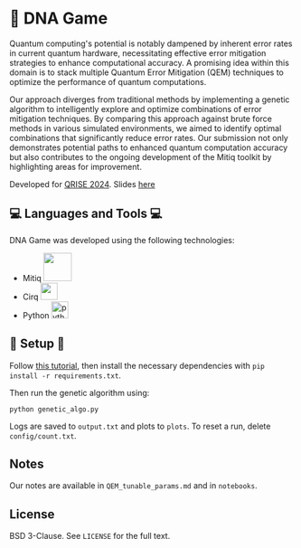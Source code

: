 # 🧬 DNA Game
Quantum computing's potential is notably dampened by inherent error rates in current quantum hardware, necessitating effective error mitigation strategies to enhance computational accuracy. A promising idea within this domain is to stack multiple Quantum Error Mitigation (QEM) techniques to optimize the performance of quantum computations. 

Our approach diverges from traditional methods by implementing a genetic algorithm to intelligently explore and optimize combinations of error mitigation techniques. By comparing this approach against brute force methods in various simulated environments, we aimed to identify optimal combinations that significantly reduce error rates. Our submission not only demonstrates potential paths to enhanced quantum computation accuracy but also contributes to the ongoing development of the Mitiq toolkit by highlighting areas for improvement.

Developed for [QRISE 2024](https://www.quantumcoalition.io/). Slides [here](https://docs.google.com/presentation/d/1cXJs9C0Gi8Dlbfm8ArY0-wEvWJeQO-lSovG8JE8eypI/view)

## 💻 Languages and Tools 💻
DNA Game was developed using the following technologies:
- Mitiq <img src="https://repository-images.githubusercontent.com/236706881/95644100-bd79-11eb-8c37-0aa9d555cb52" width="50px" />
- Cirq <img src="https://quantumai.google/static/site-assets/images/marketing/icons/shared-ic-cirq.png" width="30px" />
- Python <img src="https://upload.wikimedia.org/wikipedia/commons/thumb/c/c3/Python-logo-notext.svg/1200px-Python-logo-notext.svg.png" alt="python logo" width="30px"/>

## 🔨 Setup 🔨
Follow [this tutorial](https://www.freecodecamp.org/news/how-to-setup-virtual-environments-in-python/), then install the necessary dependencies with `pip install -r requirements.txt`.

Then run the genetic algorithm using:
```
python genetic_algo.py
```

Logs are saved to `output.txt` and plots to `plots`. To reset a run, delete `config/count.txt`.

## Notes

Our notes are available in `QEM_tunable_params.md` and in `notebooks`.

## License

BSD 3-Clause. See `LICENSE` for the full text.
